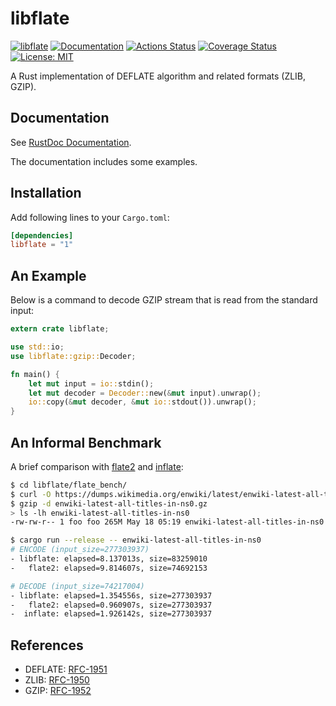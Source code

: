 libflate
========

[![libflate](https://img.shields.io/crates/v/libflate.svg)](https://crates.io/crates/libflate)
[![Documentation](https://docs.rs/libflate/badge.svg)](https://docs.rs/libflate)
[![Actions Status](https://github.com/sile/libflate/workflows/CI/badge.svg)](https://github.com/sile/libflate/actions)
[![Coverage Status](https://coveralls.io/repos/github/sile/libflate/badge.svg?branch=master)](https://coveralls.io/github/sile/libflate?branch=master)
[![License: MIT](https://img.shields.io/badge/license-MIT-blue.svg)](LICENSE)

A Rust implementation of DEFLATE algorithm and related formats (ZLIB, GZIP).

Documentation
-------------

See [RustDoc Documentation](https://docs.rs/libflate).

The documentation includes some examples.

Installation
------------

Add following lines to your `Cargo.toml`:

```toml
[dependencies]
libflate = "1"
```

An Example
----------

Below is a command to decode GZIP stream that is read from the standard input:

```rust
extern crate libflate;

use std::io;
use libflate::gzip::Decoder;

fn main() {
    let mut input = io::stdin();
    let mut decoder = Decoder::new(&mut input).unwrap();
    io::copy(&mut decoder, &mut io::stdout()).unwrap();
}
```

An Informal Benchmark
---------------------

A brief comparison with [flate2](https://github.com/alexcrichton/flate2-rs) and
[inflate](https://github.com/PistonDevelopers/inflate):

```bash
$ cd libflate/flate_bench/
$ curl -O https://dumps.wikimedia.org/enwiki/latest/enwiki-latest-all-titles-in-ns0.gz
$ gzip -d enwiki-latest-all-titles-in-ns0.gz
> ls -lh enwiki-latest-all-titles-in-ns0
-rw-rw-r-- 1 foo foo 265M May 18 05:19 enwiki-latest-all-titles-in-ns0

$ cargo run --release -- enwiki-latest-all-titles-in-ns0
# ENCODE (input_size=277303937)
- libflate: elapsed=8.137013s, size=83259010
-   flate2: elapsed=9.814607s, size=74692153

# DECODE (input_size=74217004)
- libflate: elapsed=1.354556s, size=277303937
-   flate2: elapsed=0.960907s, size=277303937
-  inflate: elapsed=1.926142s, size=277303937
```

References
----------

- DEFLATE: [RFC-1951](https://tools.ietf.org/html/rfc1951)
- ZLIB: [RFC-1950](https://tools.ietf.org/html/rfc1950)
- GZIP: [RFC-1952](https://tools.ietf.org/html/rfc1952)
